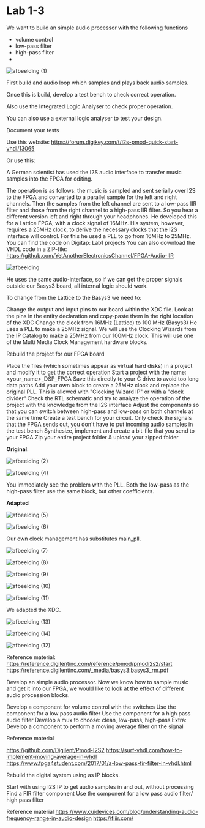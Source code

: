 # Lab 1-3

We want to build an simple audio processor with the following functions

- volume control
- low-pass filter
- high-pass filter
- 
![afbeelding (1)](https://github.com/BrianVanCampen/DSD/assets/91600019/4b15da7b-58c7-4455-aa37-2ae44512dea0)


First build and audio loop which samples and plays back audio samples. 

Once this is build, develop a test bench to check correct operation.

Also use the Integrated Logic Analyser to check proper operation.

You can also use a external logic analyser to test your design.

Document your tests

Use this website: https://forum.digikey.com/t/i2s-pmod-quick-start-vhdl/13065

Or use this: 

A German scientist has used the I2S audio interface to transfer music samples into the FPGA for editing.

The operation is as follows: the music is sampled and sent serially over I2S to the FPGA and converted to a parallel sample for the left and right channels.
Then the samples from the left channel are sent to a low-pass IIR filter and those from the right channel to a high-pass IIR filter. So you hear a different version left and right through your headphones.
He developed this for a Lattice FPGA, with a clock signal of 16MHz.
His system, however, requires a 25MHz clock, to derive the necessary clocks that the I2S interface will control. For this he used a PLL to go from 16MHz to 25MHz.
You can find the code on Digitap: Lab1 projects
You can also download the VHDL code in a ZIP-file: https://github.com/YetAnotherElectronicsChannel/FPGA-Audio-IIR

![afbeelding](https://github.com/BrianVanCampen/DSD/assets/91600019/ee63a39d-23a7-4c0c-aa72-6da03cbb604b)


He uses the same audio-interface, so if we can get the proper signals outside our Basys3 board, all internal logic should work.

To change from the Lattice to the Basys3 we need to:

Change the output and input pins to our board within the XDC file.
    Look at the pins in the entity declaration and copy-paste them in the right location of the XDC
Change the clock from 16MHz (Lattice) to 100 MHz (Basys3)
    He uses a PLL to make a 25MHz signal. We will use the Clocking Wizards from the IP Catalog to make a 25MHz from our 100MHz clock. This will use one of the Multi Media Clock Management hardware blocks.

Rebuild the project for our FPGA board

Place the files (which sometimes appear as virtual hard disks) in a project and modify it to get the correct operation
Start a project with the name: <your_name>_DSP_FPGA
Save this directly to your C drive to avoid too long data paths
Add your own block to create a 25MHz clock and replace the original PLL. This is allowed with "Clocking Wizard IP" or with a "clock divider“
Check the RTL  schematic and try to analyze the operation of the project with the knowledge from the I2S interface
Adjust the components so that you can switch between high-pass and low-pass on both channels at the same time
Create a test bench for your circuit. Only check the signals that the FPGA sends out, you don't have to put incoming audio samples in the test bench
Synthesize, implement and create a bit-file that you send to your FPGA
Zip your entire project folder & upload your zipped folder

**Original**:

![afbeelding (2)](https://github.com/BrianVanCampen/DSD/assets/91600019/edea9a63-49f9-4c47-9bf5-4fd1e8db0da0)

![afbeelding (4)](https://github.com/BrianVanCampen/DSD/assets/91600019/07822952-cd1a-4c3b-964f-f25f510ebd44)


You immediately see the problem with the PLL.
Both the low-pass as the high-pass filter use the same block, but other coefficients.

**Adapted**

![afbeelding (5)](https://github.com/BrianVanCampen/DSD/assets/91600019/79682842-43ee-4e7e-9683-1b468830a65c)

![afbeelding (6)](https://github.com/BrianVanCampen/DSD/assets/91600019/aaf9cb33-3ee3-46ef-8d8f-35a00476070b)



Our own clock management has substitutes main_pll.

![afbeelding (7)](https://github.com/BrianVanCampen/DSD/assets/91600019/74154672-8742-4c1d-aea6-7ef060f68c42)

![afbeelding (8)](https://github.com/BrianVanCampen/DSD/assets/91600019/3a0f9f90-4dad-4fd3-92b6-e671ea6a3a2c)

![afbeelding (9)](https://github.com/BrianVanCampen/DSD/assets/91600019/e5176fa8-3729-4258-94d5-4295cb0fa67a)

![afbeelding (10)](https://github.com/BrianVanCampen/DSD/assets/91600019/7b627b52-d13d-4e42-a163-0ae1ce57903c)

![afbeelding (11)](https://github.com/BrianVanCampen/DSD/assets/91600019/dfeb2bec-a774-4fe2-88df-9007f0a9fb44)


We adapted the XDC.

![afbeelding (13)](https://github.com/BrianVanCampen/DSD/assets/91600019/e0522976-a40a-4812-b682-c3dd45ce68c8)

![afbeelding (14)](https://github.com/BrianVanCampen/DSD/assets/91600019/d35ff71f-3f39-43d4-a586-772caddafc22)

![afbeelding (12)](https://github.com/BrianVanCampen/DSD/assets/91600019/36aecd67-1245-4e7a-924b-267407b7f180)


Reference material:
https://reference.digilentinc.com/reference/pmod/pmodi2s2/start
https://reference.digilentinc.com/_media/basys3:basys3_rm.pdf


Develop an simple audio processor. Now we know how to sample music and get it into our FPGA, we would like to look at the effect of different audio procession blocks.

Develop a component for volume control with the switches
Use the component for a low pass audio filter
Use the component for a high pass audio filter
Develop a mux to choose: clean, low-pass, high-pass
Extra: Develop a component to perform a moving average filter on the signal

Reference material

https://github.com/Digilent/Pmod-I2S2
https://surf-vhdl.com/how-to-implement-moving-average-in-vhdl
https://www.fpga4student.com/2017/01/a-low-pass-fir-filter-in-vhdl.html

Rebuild the digital system using as IP blocks.

Start with using I2S IP to get audio samples in and out, without processing
Find a FIR filter component
Use the component for a low pass audio filter/ high pass filter

Reference material
https://www.cuidevices.com/blog/understanding-audio-frequency-range-in-audio-design
https://fiiir.com/
